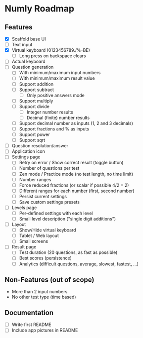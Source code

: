 # Numly Roadmap

## Features

- [X] Scaffold base UI
- [ ] Text input
- [X] Virtual keyboard (0123456789./%-BE)
    - [ ] Long press on backspace clears
- [ ] Actual keyboard
- [ ] Question generation
    - [ ] With minimum/maximum input numbers
    - [ ] With minimum/maximum result value
    - [ ] Support addition
    - [ ] Support subtract
        - [ ] Only positive answers mode
    - [ ] Support multiply
    - [ ] Support divide
        - [ ] Integer number results
        - [ ] Decimal (finite) number results
    - [ ] Support decimal number as inputs (1, 2 and 3 decimals)
    - [ ] Support fractions and % as inputs
    - [ ] Support power
    - [ ] Support sqrt
- [ ] Question resolution/answer
- [ ] Application icon
- [ ] Settings page
    - [ ] Retry on error / Show correct result (toggle button)
    - [ ] Number of questions per test
    - [ ] Zen mode / Practice mode (no test length, no time limit)
    - [ ] Number ranges
    - [ ] Force reduced fractions (or scalar if possible 4/2 = 2)
    - [ ] Different ranges for each number (first, second number)
    - [ ] Persist current settings
    - [ ] Save custom settings presets
- [ ] Levels page
    - [ ] Per-defined settings with each level
    - [ ] Small level description ("single digit additions")
- [ ] Layout
    - [ ] Show/Hide virtual keyboard
    - [ ] Tablet / Web layout
    - [ ] Small screens
- [ ] Result page
    - [ ] Test duration (20 questions, as fast as possible)
    - [ ] Best scores (persistence)
    - [ ] Analytics (difficult questions, average, slowest, fastest, ...)

## Non-Features (out of scope)

- More than 2 input numbers
- No other test type (time based)

## Documentation

- [ ] Write first README
- [ ] Include app pictures in README
